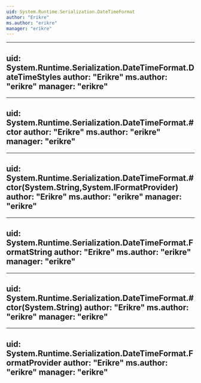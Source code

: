 ```yaml
---
uid: System.Runtime.Serialization.DateTimeFormat
author: "Erikre"
ms.author: "erikre"
manager: "erikre"
---
```


---
uid: System.Runtime.Serialization.DateTimeFormat.DateTimeStyles
author: "Erikre"
ms.author: "erikre"
manager: "erikre"
---

---
uid: System.Runtime.Serialization.DateTimeFormat.#ctor
author: "Erikre"
ms.author: "erikre"
manager: "erikre"
---

---
uid: System.Runtime.Serialization.DateTimeFormat.#ctor(System.String,System.IFormatProvider)
author: "Erikre"
ms.author: "erikre"
manager: "erikre"
---

---
uid: System.Runtime.Serialization.DateTimeFormat.FormatString
author: "Erikre"
ms.author: "erikre"
manager: "erikre"
---

---
uid: System.Runtime.Serialization.DateTimeFormat.#ctor(System.String)
author: "Erikre"
ms.author: "erikre"
manager: "erikre"
---

---
uid: System.Runtime.Serialization.DateTimeFormat.FormatProvider
author: "Erikre"
ms.author: "erikre"
manager: "erikre"
---
